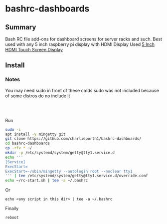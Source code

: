 # bashrc-dashboards

## Summary
Bash RC file add-ons for dashboard screens for server racks and such.
Best used with any 5 inch raspberry pi display with HDMI
Display Used [5 Inch HDMI Touch Screen Display](https://www.amazon.com/Touchscreen-Raspberry-Compatible-Raspbian-RetroPie/dp/B091FYFNV8/ref=sr_1_13?dib=eyJ2IjoiMSJ9.VkxTnEipszQPqFT773lF7lXBpwpk66O0iVZP7S0Sis74gPdv7T7JD_5q1WE-_fXws_jE78B5BQIVssaqjFz8iTnopADxRx9JzDZGgbZ-l5FHIWEBofz26T25V9HnX3PWMToFNrp6c3qxBpp1usB4aaytpWyNe1A2Aae9luItzNLiK6_DOmWAtfBrDD6gaIF2YlXiWX7_wzS_wNj4Mqc_rNwJo7q-hI3KvYXPsqg9q3k.OacPaJoHjZaP74MIZzVdPHlipfH3XfUYfGCIA2g-o3k&dib_tag=se&keywords=5%2Binch%2Braspberry%2Bpi%2Bdisplay&qid=1723652831&sr=8-13&th=1)


## Install

### Notes
You may need sudo in front of these cmds
sudo was not included because of some distros do no include it

<br/>
<br/>

Run
```bash
sudo -i
apt install -y mingetty git
git clone https://github.com/charlieporth1/bashrc-dashboards/
cd bashrc-dashboards
cp -rfv * ~/
mkdir -p /etc/systemd/system/getty@tty1.service.d
echo '''
[Service]
ExecStart=
ExecStart=-/sbin/mingetty --autologin root --noclear tty1
''' | tee /etc/systemd/system/getty@tty1.service.d/override.conf
echo ~/rc-start.sh | tee -a ~/.bashrc
```
Or
```
echo <any script in this dir> | tee -a ~/.bashrc
```
Finaily
```
reboot
```

